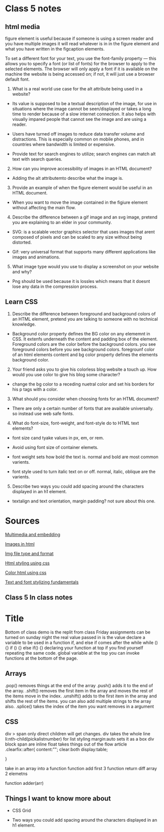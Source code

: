 # Class 5 notes

## html media

figure element is useful because if someone is using a screen reader and you have multiple images it will read whatever is in in the figure element and what you have written in the figcaption elements.

To set a different font for your text, you use the font-family property — this allows you to specify a font (or list of fonts) for the browser to apply to the selected elements. The browser will only apply a font if it is available on the machine the website is being accessed on; if not, it will just use a browser default font.

1. What is a real world use case for the alt attribute being used in a website?

- Its value is supposed to be a textual description of the image, for use in situations where the image cannot be seen/displayed or takes a long time to render because of a slow internet connection. It also helps with visually impared people that cannot see the image and are using a reader.

- Users have turned off images to reduce data transfer volume and distractions. This is especially common on mobile phones, and in countries where bandwidth is limited or expensive.

- Provide text for search engines to utilize; search engines can match alt text with search queries.

2. How can you improve accessibility of images in an HTML document?

- Adding the alt attributemto describe what the image is.

3. Provide an example of when the figure element would be useful in an HTML document.

- When you want to move the image contained in the figiure element without affecting the main flow.

4. Describe the difference between a gif image and an svg image, pretend you are explaining to an elder in your community.

- SVG: is a scalable vector graphics selector that uses images that arent composed of pixels and can be scaled to any size without being distorted.

- Gif: very universal format that supports many different applications like images and animations.

5. What image type would you use to display a screenshot on your website and why?

- Png should be used because it is lossles which means that it doesnt lose any data in the compression process.

## Learn CSS

1. Describe the difference between foreground and background colors of an HTML element, pretend you are talking to someone with no technical knowledge.

- Background color property defines the BG color on any elememnt in CSS. It extenfs underneath the content and padding box of the element. Foreground colors are the color before the background colors. you see foreground colors before you see background colors.
foregrounf color of an html elements content and bg color property defines the elements background color.

2. Your friend asks you to give his colorless blog website a touch up. How would you use color to give his blog some character?

- change the bg color to a receding nuetral color and set his borders for his p tags with a color. 

3. What should you consider when choosing fonts for an HTML document?

- There are only a certain number of fonts that are available universally. so instead use web safe fonts.

4. What do font-size, font-weight, and font-style do to HTML text elements?

- font size cand tyake values in px, em, or rem.
- Avoid using font size of container elemets.

- font weight sets how bold the text is. normal and bold are most common varients.

- font style used to turn italic text on or off. normal, italic, oblique are the varients.

5. Describe two ways you could add spacing around the characters displayed in an h1 element.

- textalign and text orientation, margin padding? not sure about this one.

# Sources
[Multimedia and embedding](https://developer.mozilla.org/en-US/docs/Learn/HTML/Multimedia_and_embedding)

[Images in html](https://developer.mozilla.org/en-US/docs/Learn/HTML/Multimedia_and_embedding/Images_in_HTML)

[Img file type and format](https://developer.mozilla.org/en-US/docs/Web/Media/Formats/Image_types)

[Html styling using css](https://developer.mozilla.org/en-US/docs/Learn/CSS)

[Color html using css](https://developer.mozilla.org/en-US/docs/Web/CSS/CSS_Colors/Applying_color)

[Text and font stylizing fundamentals](https://developer.mozilla.org/en-US/docs/Learn/CSS/Styling_text/Fundamentals)

## Class 5 In class notes

# Title

Bottom of class demo is the replit from class
Friday assignments can be turned on sunday night
the real value passed in is the value
declare a variable to be used in a function
if, and else if comes after the while
while ()
{}
if ()
{}
else if()
{}
declaring your function at top if you find yourself repeating the same code.
global variable at the top 
you can invoke functions at the bottom of the page.

## Arrays

.pop() removes things at the end of the array
.push() adds it to the end of the array.
.shift() removes the first item in the array and moves the rest of the items move in the index.
.unshift() adds to the first item in the array and shifts the rest of the items.
you can also add multiple strings to the array also.
.splice() takes the index of the item you want removes in a argument

## CSS

div > span only direct children will get changes.
div takes the whole line
li:nth-child(pickalistnumber) for list styling
margin:auto sets it as a box 
div block
span are inline
float takes things out of the flow 
article  
.clearfix::after{
  content:"";
  clear:both
  display:table;

}

take in an array into a function
function add first 3
function return diff array 2 elemetns

function adder(arr)

## Things I want to know more about

- CSS Grid

- Two ways you could add spacing around the characters displayed in an h1 element.